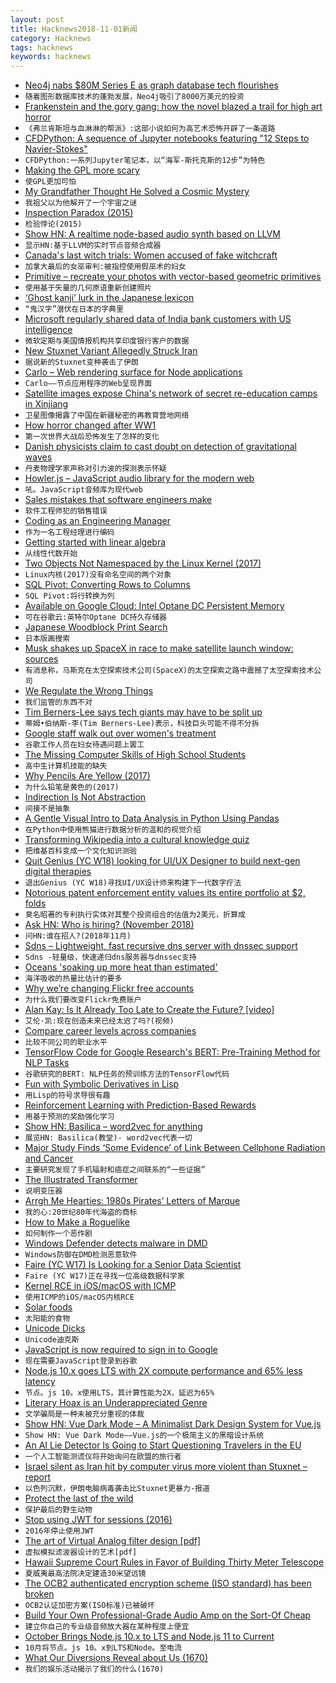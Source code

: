 ```yaml
---
layout: post
title: Hacknews2018-11-01新闻
category: Hacknews
tags: hacknews
keywords: hacknews
---
```




- [Neo4j nabs $80M Series E as graph database tech flourishes](https://techcrunch.com/2018/11/01/neo4j-nabs-80m-series-e-as-graph-database-tech-matures/)
- `随着图形数据库技术的蓬勃发展，Neo4j吸引了8000万美元的投资`
- [Frankenstein and the gory gang: how the novel blazed a trail for high art horror](https://www.theguardian.com/books/2018/oct/31/she-created-a-monster-how-mary-shelleys-frankenstein-invented-modern-horror-200th-anniversary)
- `《弗兰肯斯坦与血淋淋的帮派》:这部小说如何为高艺术恐怖开辟了一条道路`
- [CFDPython: A sequence of Jupyter notebooks featuring &#34;12 Steps to Navier-Stokes&#34;](https://github.com/barbagroup/CFDPython)
- `CFDPython:一系列Jupyter笔记本，以“海军-斯托克斯的12步”为特色`
- [Making the GPL more scary](https://lwn.net/Articles/768670/)
- `使GPL更加可怕`
- [My Grandfather Thought He Solved a Cosmic Mystery](https://www.theatlantic.com/science/archive/2018/11/science-full-mavericks-like-my-grandfather-was-his-physics-theory-right/574573/?single_page=true)
- `我祖父以为他解开了一个宇宙之谜`
- [Inspection Paradox (2015)](https://allendowney.blogspot.com/2015/08/the-inspection-paradox-is-everywhere.html?m=1)
- `检验悖论(2015)`
- [Show HN: A realtime node-based audio synth based on LLVM](https://github.com/monadgroup/axiom)
- `显示HN:基于LLVM的实时节点音频合成器`
- [Canada&#39;s last witch trials: Women accused of fake witchcraft](https://www.bbc.com/news/world-us-canada-45983540)
- `加拿大最后的女巫审判:被指控使用假巫术的妇女`
- [Primitive – recreate your photos with vector-based geometric primitives](https://primitive.lol)
- `使用基于矢量的几何原语重新创建照片`
- [‘Ghost kanji’ lurk in the Japanese lexicon](https://www.japantimes.co.jp/life/2018/10/29/language/ghost-kanji-lurk-japanese-lexicon/)
- `“鬼汉字”潜伏在日本的字典里`
- [Microsoft regularly shared data of India bank customers with US intelligence](https://scroll.in/latest/900224/microsoft-regularly-shared-data-of-india-bank-customers-with-us-intelligence-agencies-dna)
- `微软定期与美国情报机构共享印度银行客户的数据`
- [New Stuxnet Variant Allegedly Struck Iran](https://www.bleepingcomputer.com/news/security/new-stuxnet-variant-allegedly-struck-iran/)
- `据说新的Stuxnet变种袭击了伊朗`
- [Carlo – Web rendering surface for Node applications](https://github.com/GoogleChromeLabs/carlo)
- `Carlo——节点应用程序的Web呈现界面`
- [Satellite images expose China&#39;s network of secret re-education camps in Xinjiang](https://www.abc.net.au/news/2018-11-01/satellite-images-expose-chinas-network-of-re-education-camps/10432924)
- `卫星图像揭露了中国在新疆秘密的再教育营地网络`
- [How horror changed after WW1](https://lithub.com/how-horror-changed-after-wwi/)
- `第一次世界大战后恐怖发生了怎样的变化`
- [Danish physicists claim to cast doubt on detection of gravitational waves](https://arstechnica.com/science/2018/10/danish-physicists-claim-to-cast-doubt-on-detection-of-gravitational-waves/)
- `丹麦物理学家声称对引力波的探测表示怀疑`
- [Howler.js – JavaScript audio library for the modern web](https://howlerjs.com)
- `吼。JavaScript音频库为现代web`
- [Sales mistakes that software engineers make](https://www.pipelinedb.com/blog/three-sales-mistakes-software-engineers-make)
- `软件工程师犯的销售错误`
- [Coding as an Engineering Manager](https://nemethgergely.com/coding-as-an-engineering-manager/)
- `作为一名工程经理进行编码`
- [Getting started with linear algebra](https://hadrienj.github.io/posts/Deep-Learning-Book-Series-Introduction/)
- `从线性代数开始`
- [Two Objects Not Namespaced by the Linux Kernel (2017)](https://blog.jessfraz.com/post/two-objects-not-namespaced-linux-kernel/)
- `Linux内核(2017)没有命名空间的两个对象`
- [SQL Pivot: Converting Rows to Columns](https://databricks.com/blog/2018/11/01/sql-pivot-converting-rows-to-columns.html)
- `SQL Pivot:将行转换为列`
- [Available on Google Cloud: Intel Optane DC Persistent Memory](https://cloud.google.com/blog/topics/partners/available-first-on-google-cloud-intel-optane-dc-persistent-memory)
- `可在谷歌云:英特尔Optane DC持久存储器`
- [Japanese Woodblock Print Search](https://ukiyo-e.org/)
- `日本版画搜索`
- [Musk shakes up SpaceX in race to make satellite launch window: sources](https://www.reuters.com/article/us-spacex-starlink-insight/musk-shakes-up-spacex-in-race-to-make-satellite-launch-window-sources-idUSKCN1N50FC)
- `有消息称，马斯克在太空探索技术公司(SpaceX)的太空探索之路中震撼了太空探索技术公司`
- [We Regulate the Wrong Things](https://www.strongtowns.org/journal/2018/10/31/we-regulate-the-wrong-things)
- `我们监管的东西不对`
- [Tim Berners-Lee says tech giants may have to be split up](https://www.reuters.com/article/us-technology-www/father-of-web-says-tech-giants-may-have-to-be-split-up-idUSKCN1N63MV)
- `蒂姆•伯纳斯-李(Tim Berners-Lee)表示，科技巨头可能不得不分拆`
- [Google staff walk out over women&#39;s treatment](https://www.bbc.co.uk/news/technology-46054202)
- `谷歌工作人员在妇女待遇问题上罢工`
- [The Missing Computer Skills of High School Students](https://nullprogram.com/blog/2018/10/31/)
- `高中生计算机技能的缺失`
- [Why Pencils Are Yellow (2017)](https://www.artsy.net/article/artsy-editorial-little-known-reason-pencils-yellow)
- `为什么铅笔是黄色的(2017)`
- [Indirection Is Not Abstraction](https://www.silasreinagel.com/blog/2018/10/30/indirection-is-not-abstraction/)
- `间接不是抽象`
- [A Gentle Visual Intro to Data Analysis in Python Using Pandas](https://jalammar.github.io/gentle-visual-intro-to-data-analysis-python-pandas/)
- `在Python中使用熊猫进行数据分析的温和的视觉介绍`
- [Transforming Wikipedia into a cultural knowledge quiz](https://medium.com/@mjbaldwin/transforming-wikipedia-into-an-accurate-cultural-knowledge-quiz-b0a0f74877c#hn)
- `把维基百科变成一个文化知识测验`
- [Quit  Genius (YC W18) looking for UI/UX Designer to build next-gen digital therapies](https://www.quitgenius.com/careers/ui-ux-designer-apply/)
- `退出Genius (YC W18)寻找UI/UX设计师来构建下一代数字疗法`
- [Notorious patent enforcement entity values its entire portfolio at $2, folds](https://arstechnica.com/tech-policy/2018/11/most-litigious-patent-enforcer-in-us-calls-it-quits-files-bankruptcy/)
- `臭名昭著的专利执行实体对其整个投资组合的估值为2美元，折算成`
- [Ask HN: Who is hiring? (November 2018)](item?id=18354503)
- `问HN:谁在招人?(2018年11月)`
- [Sdns – Lightweight, fast recursive dns server with dnssec support](https://github.com/semihalev/sdns)
- `Sdns -轻量级，快速递归dns服务器与dnssec支持`
- [Oceans &#39;soaking up more heat than estimated&#39;](https://www.bbc.co.uk/news/science-environment-46046067)
- `海洋吸收的热量比估计的要多`
- [Why we’re changing Flickr free accounts](https://blog.flickr.net/en/2018/11/01/changing-flickr-free-accounts-1000-photos/)
- `为什么我们要改变Flickr免费账户`
- [Alan Kay: Is It Already Too Late to Create the Future? [video]](https://videocast.nih.gov/Summary.asp?Live=28442&amp;bhcp=1)
- `艾伦·凯:现在创造未来已经太迟了吗?(视频)`
- [Compare career levels across companies](https://www.levels.fyi/SE/Google/Facebook/Microsoft)
- `比较不同公司的职业水平`
- [TensorFlow Code for Google Research&#39;s BERT: Pre-Training Method for NLP Tasks](https://github.com/google-research/bert)
- `谷歌研究的BERT: NLP任务的预训练方法的TensorFlow代码`
- [Fun with Symbolic Derivatives in Lisp](http://taeric.github.io/CodeAsData.html)
- `用Lisp的符号求导很有趣`
- [Reinforcement Learning with Prediction-Based Rewards](https://blog.openai.com/reinforcement-learning-with-prediction-based-rewards/)
- `用基于预测的奖励强化学习`
- [Show HN: Basilica – word2vec for anything](https://www.basilica.ai/)
- `展览HN: Basilica(教堂)- word2vec代表一切`
- [Major Study Finds ‘Some Evidence’ of Link Between Cellphone Radiation and Cancer](https://www.nytimes.com/2018/11/01/health/cellphone-radiation-cancer.html)
- `主要研究发现了手机辐射和癌症之间联系的“一些证据”`
- [The Illustrated Transformer](https://jalammar.github.io/illustrated-transformer/)
- `说明变压器`
- [Arrgh Me Hearties: 1980s Pirates’ Letters of Marque](https://paleotronic.com/2018/10/31/arrgh-me-hearties-1980s-pirates-letters-of-marque/)
- `我的心:20世纪80年代海盗的商标`
- [How to Make a Roguelike](http://www.gamasutra.com/blogs/JoshGe/20181029/329512/How_to_Make_a_Roguelike.php)
- `如何制作一个恶作剧`
- [Windows Defender detects malware in DMD](https://issues.dlang.org/show_bug.cgi?id=18786)
- `Windows防御在DMD检测恶意软件`
- [Faire (YC W17) Is Looking for a Senior Data Scientist](item?id=18351447)
- `Faire (YC W17)正在寻找一位高级数据科学家`
- [Kernel RCE in iOS/macOS with ICMP](https://lgtm.com/blog/apple_xnu_icmp_error_CVE-2018-4407)
- `使用ICMP的iOS/macOS内核RCE`
- [Solar foods](http://www.solarfoods.fi/)
- `太阳能的食物`
- [Unicode Dicks](https://www.revk.uk/2018/10/unicode-dicks.html)
- `Unicode迪克斯`
- [JavaScript is now required to sign in to Google](https://security.googleblog.com/2018/10/announcing-some-security-treats-to.html)
- `现在需要JavaScript登录到谷歌`
- [Node.js 10.x goes LTS with 2X compute performance and 65% less latency](https://github.com/nodejs/node/blob/master/doc/changelogs/CHANGELOG_V10.md)
- `节点。js 10。x使用LTS，其计算性能为2X，延迟为65%`
- [Literary Hoax is an Underappreciated Genre](https://lithub.com/literary-hoax-is-the-most-underappreciated-genre/)
- `文学骗局是一种未被充分重视的体裁`
- [Show HN: Vue Dark Mode – A Minimalist Dark Design System for Vue.js](https://www.vuedarkmode.com/)
- `Show HN: Vue Dark Mode——Vue.js的一个极简主义的黑暗设计系统`
- [An AI Lie Detector Is Going to Start Questioning Travelers in the EU](https://gizmodo.com/an-ai-lie-detector-is-going-to-start-questioning-travel-1830126881)
- `一个人工智能测谎仪将开始询问在欧盟的旅行者`
- [Israel silent as Iran hit by computer virus more violent than Stuxnet – report](https://www.timesofisrael.com/tv-report-israel-silent-as-iran-hit-by-computer-virus-more-violent-than-stuxnet/)
- `以色列沉默，伊朗电脑病毒袭击比Stuxnet更暴力-报道`
- [Protect the last of the wild](https://www.nature.com/articles/d41586-018-07183-6)
- `保护最后的野生动物`
- [Stop using JWT for sessions (2016)](http://cryto.net/~joepie91/blog/2016/06/13/stop-using-jwt-for-sessions/)
- `2016年停止使用JWT`
- [The art of Virtual Analog filter design [pdf]](https://www.native-instruments.com/fileadmin/ni_media/downloads/pdf/VAFilterDesign_2.1.0.pdf)
- `虚拟模拟滤波器设计的艺术[pdf]`
- [Hawaii Supreme Court Rules in Favor of Building Thirty Meter Telescope](http://www.staradvertiser.com/2018/10/30/breaking-news/supreme-court-rules-in-favor-of-tmt/)
- `夏威夷最高法院决定建造30米望远镜`
- [The OCB2 authenticated encryption scheme (ISO standard) has been broken](https://eprint.iacr.org/2018/1040)
- `OCB2认证加密方案(ISO标准)已被破坏`
- [Build Your Own Professional-Grade Audio Amp on the Sort-Of Cheap](https://spectrum.ieee.org/consumer-electronics/audiovideo/build-your-own-professionalgrade-audio-amp-on-the-sort-of-cheap)
- `建立你自己的专业级音频放大器在某种程度上便宜`
- [October Brings Node.js 10.x to LTS and Node.js 11 to Current](https://medium.com/@nodejs/october-brings-node-js-10-x-to-lts-and-node-js-11-to-current-ae19f8f12b51)
- `10月将节点。js 10。x到LTS和Node。至电流`
- [What Our Diversions Reveal about Us (1670)](http://stmaryvalleybloom.org/pascal-diversion.html)
- `我们的娱乐活动揭示了我们的什么(1670)`

